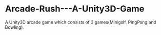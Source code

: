 # Arcade-Rush---A-Unity3D-Game
A Unity3D arcade game which consists of 3 games(Minigolf, PingPong and Bowling). 

